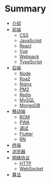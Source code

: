 # Summary
* [介绍](README.md)
* [前端]()
  * [CSS]()
  * [JavaScript]()
  * [React]()
  * [Vue]()
  * [Webpack]()
  * [TypeScript]()
* [后端]()
  * [Node]()
  * [Koa2]()
  * [Nginx]()
  * [PM2]()
  * [Redis]()
  * [MySQL]()
  * [MongoDB]()
* [移动端]()
  * [BOM]()
  * [PWA]()
  * [调试]()
  * [Flutter]()
  * [RN]()
* [终端]()
* [浏览器]()
* [网络协议]()
  * [HTTP]()
  * [WebSocket]()
* [算法]()
